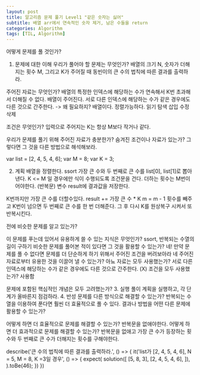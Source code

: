```yaml
---
layout: post
title: 알고리즘 문제 풀기 Level1 "같은 숫자는 싫어"
subtitle: 배열 arr에서 연속적인 숫자 제거, 남은 수들을 return
categories: Algorithm
tags: [TIL, Algorithm]
---
```


어떻게 문제를 풀 것인가?
1. 문제에 대한 이해
우리가 풀어야 할 문제는 무엇인가?
  배열의 크기 N, 숫자가 더해지는 횟수 M, 그리고 K가 주어질 때 동빈이의 큰 수의 
  법칙에 따른 결과를 출력하라.

주어진 자료는 무엇인가?
  배열의 특정한 인덱스에 해당하는 수가 연속해서 K번 초과해서 더해질 수 없다.
  배열이 주어진다.
  서로 다른 인덱스에 해당하는 수가 같은 경우에도 다른 것으로 간주한다. -> 왜 필요하지?
  배열이다.
    정렬가능하다.
    읽기
    탐색
    삽입
    수정
    삭제

조건은 무엇인가?
  입력으로 주어지는 K는 항상 M보다 작거나 같다.
  

우리가 문제를 풀기 위해 주어진 자료가 충분한가?
숨겨진 조건이나 자료가 있는가? 그렇다면 그 것을 다른 방법으로 해석해보라.


var list = [2, 4, 5, 4, 6];
var M = 8;
var K = 3;

2. 계획
  배열을 정렬한다. ssort
  가장 큰 수와 두 번째로 큰 수를 list[0], list[1]로 뽑아낸다.
  K <= M 일 경우에만 식이 수행되도록 조건문을 건다.
  더하는 횟수는 M번이어야한다. (반복문)
  변수 result에 결과값을 저장한다.


 K번까지만 가장 큰 수를 더할수있다.
  result += 가장 큰 수 * K
  m = m - 1
 횟수를 빼주고 K번이 넘으면
 두 번째로 큰 수를 한 번 더해준다.
 그 후 다시 K를 원상복구 시켜서 또 반복시킨다.

 
전에 비슷한 문제를 알고 있는가?
	
이 문제를 푸는데 있어서 유용하게 쓸 수 있는 지식은 무엇인가?
	ssort, 반복되는 수열의 길이 구하기
비슷한 문제를 풀어본 적이 있다면 그 것을 활용할 수 있는가?
	네!
만약 문제를 풀 수 없다면 문제를 더 단순하게 하기 위해서 주어진 조건을 버려보아라
	네
주어진 자료로부터 유용한 것을 이끌어 낼 수 있는가?
	아뇨
자료는 모두 사용했는가?
	서로 다른 인덱스에 해당하는 수가 같은 경우에도 다른 것으로 간주한다. (X)
조건을 모두 사용했는가?
	사용함
	
문제에 포함된 핵심적인 개념은 모두 고려했는가?
3. 실행
풀이 계획을 실행하고, 각 단계가 올바른지 점검하라.
4. 반성
문제를 다른 방식으로 해결할 수 있는가? 
	반복되는 수열을 이용하여 푼다면 훨씬 더 효율적으로 풀 수 있다.
결과나 방법을 어떤 다른 문제에 활용할 수 있는가?
	
어떻게 하면 더 효율적으로 문제를 해결할 수 있는가?
	반복문을 없애야한다.
어떻게 하면 더 효과적으로 문제를 해결할 수 있는가?
	반복문을 없애고 가장 큰 수가 등장하는 횟수와 두 번째로 큰 수가 더해지는 횟수를 구해야한다.


describe('큰 수의 법칙에 따른 결과를 출력하라.', () => {
    it('list가 [2, 4, 5, 4, 6], N = 5, M = 8, K =3일 경우', () => {
        expect(
            solution([
                [5, 8, 3],
                [2, 4, 5, 4, 6],
              ]),
            ).toBe(46);
    })
})




